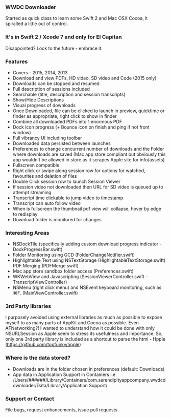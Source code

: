 ### WWDC Downloader
Started as quick class to learn some Swift 2 and Mac OSX Cocoa, it spiralled a little out of control.

### It's in Swift 2 / Xcode 7 and only for El Capitan
Disappointed? Look to the future - embrace it.

### Features
- Covers - 2015, 2014, 2013
- Download and view PDFs, HD video, SD video and Code (2015 only)
- Downloads can be stopped and resumed
- Full description of sessions included
- Searchable (title, description and session transcripts)
- Show/Hide Descriptions
- Visual progress of downloads
- Once Downloaded, file can be clicked to launch in preview, quicktime or finder as appropriate, right click to show in finder
- Combine all downloaded PDFs into 1 enormous PDF
- Dock icon progress (+ Bounce icon on finish and ping if not front window)
- Full vibrancy UI including toolbar
- Downloaded data persisted between launches
- Preferences to change concurrent number of downloads and the Folder where downloads are saved (Mac app store compliant but obviously this app wouldn't be allowed in store as it scrapes Apple site for info/assets)
- Fullscreen compatible
- Right click or swipe along session row for options for watched, favourites and deletion of files
- Double Click session row to launch Session Viewer
- If session video not downloaded then URL for SD video is queued up to attempt streaming
- Transcript time clickable to jump video to timestamp
- Transcript can auto follow video
- When is fullscreen the thumbnail pdf view will collapse, hover by edge to redisplay
- Download folder is monitored for changes

### Interesting Areas
- NSDockTile (specifically adding custom download progress indicator - DockProgressBar.swift)
- Folder Monitoring using GCD (FolderChangeNotifier.swift)
- Highlightable Text using NSTextStorage (HighlightableTextStorage.swift)
PDF Merging (PDFMerge.swift)
- Mac app store sandbox folder access (Preferences.swift)
- WKWebView and Javascripting (SessionViewerController.swift - TranscriptViewController)
- NSMenu (right click menu) and NSEvent keyboard monitoring, such as ⌘F. (MainViewController.swift)

### 3rd Party libraries
I purposely avoided using external libraries as much as possible to expose myself to as many parts of AppKit and Cocoa as possible. Even AFNetworking?! I wanted to understand how it could be done with only NSURLSession as Apple seem to stress its usefulness and importance. So, only one 3rd party library is included as a shortcut to parse the html - Hpple (https://github.com/topfunky/hpple)

### Where is the data stored?
- Downloads are in the folder chosen in preferences (default: Downloads)
- App data in Application Support in Containers i.e /Users/######/Library/Containers/com.serendipityappcompany.wwdcdownloader/Data/Library/Application Support/

### Support or Contact
File bugs, request enhancements, issue pull requests
